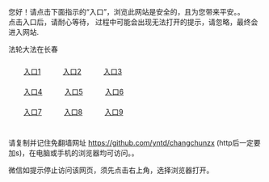 您好！请点击下面指示的“入口”，浏览此网站是安全的，且为您带来平安。。 <br/>
点击入口后，请耐心等待， 过程中可能会出现无法打开的提示，请忽略，最终会进入网站. </br>

法轮大法在长春<br/>
<div style="padding:10px"><a style="margin:20px" target="_blank" href="https://d31tr9vs9i5ypb.cloudfront.net/2Qpsp?rigny" id="ccLink1" rel="nofollow">入口1</a> <a target="_blank" style="margin:20px" href="https://d2r6pkb4wwks0w.cloudfront.net/2Qpsp?wlhij" id="ccLink2" rel="nofollow">入口2</a> <a style="margin:20px" target="_blank" href="https://d2mw5w3mj3kx0l.cloudfront.net/2Qpsp?rjjiiiu" id="ccLink3" rel="nofollow">入口3</a></div>

<div style="padding:10px" ><a style="margin:20px" target="_blank" href="https://d31tr9vs9i5ypb.cloudfront.net/2Qpsp?rigny" id="ccLink4" rel="nofollow">入口4</a> <a style="margin:20px" href="https://d2r6pkb4wwks0w.cloudfront.net/2Qpsp?wlhij" target="_blank" id="ccLink5" rel="nofollow">入口5</a> <a style="margin:20px" href="https://d2mw5w3mj3kx0l.cloudfront.net/2Qpsp?rjjiiiu" target="_blank" id="ccLink6" rel="nofollow">入口6</a></div>

<div style="padding:10px"><a style="margin:20px" target="_blank" href="https://d31tr9vs9i5ypb.cloudfront.net/2Qpsp?rigny" id="ccLink7" rel="nofollow">入口7</a> <a style="margin:20px" href="https://d2r6pkb4wwks0w.cloudfront.net/2Qpsp?wlhij" target="_blank" id="ccLink8" rel="nofollow">入口8</a> <a style="margin:20px" target="_blank" href="https://d2mw5w3mj3kx0l.cloudfront.net/2Qpsp?rjjiiiu" id="ccLink9" rel="nofollow">入口9</a></div>

<br/>



请复制并记住免翻墙网址 https://github.com/yntd/changchunzx (http后一定要加s)，在电脑或手机的浏览器均可访问。。<br/>

微信如提示停止访问该网页，须先点击右上角，选择浏览器打开。
